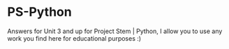 # PS-Python

Answers for Unit 3 and up for Project Stem | Python, I allow you to use any work you find here for educational purposes :)
